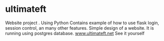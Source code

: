 # ultimateft
Website project . Using Python
Contains example of how to use flask login, session control, an many other features.
Simple design of a website. It is running using postgres database.
www.ultimateft.net See it yourself
